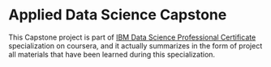 # Applied Data Science Capstone
This Capstone project is part of [IBM Data Science Professional Certificate](https://www.coursera.org/professional-certificates/ibm-data-science) specialization on coursera, and it actually summarizes in the form of project all materials that have been learned during this specialization.


